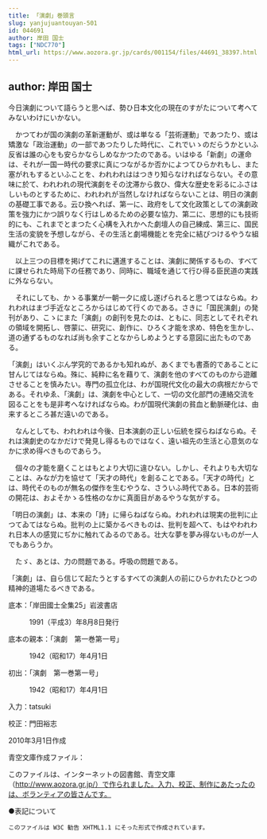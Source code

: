 ```yaml
---
title: 「演劇」巻頭言
slug: yanjujuantouyan-501
id: 044691
author: 岸田 国士
tags: ["NDC770"]
html_url: https://www.aozora.gr.jp/cards/001154/files/44691_38397.html
---
```


## author: 岸田 国士

今日演劇について語らうと思へば、勢ひ日本文化の現在のすがたについて考へてみないわけにいかない。

　かつてわが国の演劇の革新運動が、或は単なる「芸術運動」であつたり、或は矯激な「政治運動」の一部であつたりした時代に、これでいゝのだらうかといふ反省は誰の心をも安らかならしめなかつたのである。いはゆる「新劇」の運命は、それが一国一時代の要求に真につながるか否かによつてひらかれもし、また塞がれもするといふことを、われわれははつきり知らなければならない。その意味に於て、われわれの現代演劇をその沈滞から救ひ、偉大な歴史を彩るにふさはしいものとするために、われわれが当然しなければならないことは、明日の演劇の基礎工事である。云ひ換へれば、第一に、政府をして文化政策としての演劇政策を強力にかつ誤りなく行はしめるための必要な協力、第二に、思想的にも技術的にも、これまでとまつたく心構を入れかへた劇壇人の自己練成、第三に、国民生活の変貌を予想しながら、その生活と劇場機能とを完全に結びつけるやうな組織がこれである。

　以上三つの目標を掲げてこれに邁進することは、演劇に関係するもの、すべてに課せられた時局下の任務であり、同時に、職域を通じて行ひ得る臣民道の実践に外ならない。

　それにしても、かゝる事業が一朝一夕に成し遂げられると思つてはならぬ。われわれはまづ手近なところからはじめて行くのである。さきに「国民演劇」の発刊があり、こゝにまた「演劇」の創刊を見たのは、ともに、同志としてそれぞれの領域を開拓し、啓蒙に、研究に、創作に、ひろく才能を求め、特色を生かし、道の通ずるものなれば尚も余すことなからしめようとする意図に出たものである。

「演劇」はいくぶん学究的であるかも知れぬが、あくまでも書斎的であることに甘んじてはならぬ。殊に、純粋に名を藉りて、演劇を他のすべてのものから遊離させることを慎みたい。専門の孤立化は、わが国現代文化の最大の病根だからである。それゆゑ、「演劇」は、演劇を中心として、一切の文化部門の連絡交流を図ることをも是非考へなければならぬ。わが国現代演劇の貧血と動脈硬化は、由来するところ甚だ遠いのである。

　なんとしても、われわれは今後、日本演劇の正しい伝統を探らねばならぬ。それは演劇史のなかだけで発見し得るものではなく、遠い祖先の生活と心意気のなかに求め得べきものであらう。

　個々の才能を磨くことはもとより大切に違ひない。しかし、それよりも大切なことは、みなが力を協せて「天才の時代」を創ることである。「天才の時代」とは、時代そのものが無名の傑作を生むやうな、さういふ時代である。日本的芸術の開花は、およそかゝる性格のなかに真面目があるやうな気がする。

「明日の演劇」は、本来の「詩」に帰らねばならぬ。われわれは現実の批判に止つてゐてはならぬ。批判の上に築かるべきものは、批判を超へて、もはやわれわれ日本人の感覚にぢかに触れてゐるのである。壮大な夢を夢み得ないものが一人でもあらうか。

　たゞ、あとは、力の問題である。呼吸の問題である。

「演劇」は、自ら信じて起たうとするすべての演劇人の前にひらかれたひとつの精神的道場たるべきである。













底本：「岸田國士全集25」岩波書店


　　　1991（平成3）年8月8日発行

底本の親本：「演劇　第一巻第一号」

　　　1942（昭和17）年4月1日

初出：「演劇　第一巻第一号」

　　　1942（昭和17）年4月1日

入力：tatsuki

校正：門田裕志

2010年3月1日作成

青空文庫作成ファイル：

このファイルは、インターネットの図書館、青空文庫（http://www.aozora.gr.jp/）で作られました。入力、校正、制作にあたったのは、ボランティアの皆さんです。











●表記について


	このファイルは W3C 勧告 XHTML1.1 にそった形式で作成されています。